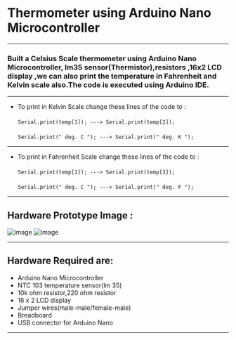 # Thermometer using Arduino Nano Microcontroller
---
### Built a Celsius Scale thermometer using Arduino Nano Microcontroller, lm35 sensor(Thermistor),resistors ,16x2 LCD display ,we can also print the temperature in Fahrenheit and Kelvin scale also.The code is executed using Arduino IDE.
---
* To print in Kelvin Scale change these lines of the code to :
<br></br>
`` Serial.print(temp[1]); ---> Serial.print(temp[2]); ``
<br></br>
`` Serial.print(" deg. C "); ---> Serial.print(" deg. K "); ``

---

* To print in Fahrenheit Scale change these lines of the code to :
<br></br>
`` Serial.print(temp[1]); ---> Serial.print(temp[3]); ``
<br></br>
`` Serial.print(" deg. C "); ---> Serial.print(" deg. F "); ``

---

## Hardware Prototype Image :

![image](https://github.com/manas1331/Thermometer_using_Arduino_nano/assets/122677792/07ec104d-ddab-43ec-b3da-fad97a2ced3f)
![image](https://github.com/manas1331/Thermometer_using_Arduino_nano/assets/122677792/21f07707-bf4c-4d5d-bdab-9facc1445b48)


---

## Hardware Required are:

* Arduino Nano Microcontroller
* NTC 103 temperature sensor(lm 35)
* 10k ohm resistor,220 ohm resistor
* 16 x 2 LCD display
* Jumper wires(male-male/female-male)
* Breadboard
* USB connector for Arduino Nano

---
